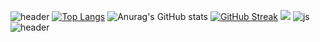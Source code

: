 ![header](https://capsule-render.vercel.app/api?type=waving&color=auto&height=200&section=header&text=Jang%20JaeHun&fontSize=70)
[![Top Langs](https://github-readme-stats.vercel.app/api/top-langs/?username=l-wanderer01)](https://github.com/anuraghazra/github-readme-stats)
![Anurag's GitHub stats](https://github-readme-stats.vercel.app/api?username=l-wanderer01&hide=contribs,prs&show_icons=true&theme=테마)
[![GitHub Streak](https://streak-stats.demolab.com?user=l-wanderer01&theme=dayfox)](https://git.io/streak-stats)
<a href="https://www.https://velog.io/@l-wanderer01/posts/"><img src="https://img.shields.io/badge/velog-d3e5b2?style=flat-square&logo=velog&logoColor=white"/></a>
![js](https://img.shields.io/badge/Java-ED8B00?style=for-the-badge&logo=openjdk&logoColor=white)
![header](https://capsule-render.vercel.app/api?type=waving&color=auto&height=200&section=footer&fontSize=90&rotate=-30)
